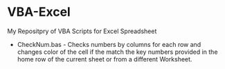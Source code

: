 # VBA-Excel
My Repositpry of VBA Scripts for Excel Spreadsheet

- CheckNum.bas - Checks numbers by columns for each row and changes color of the cell if the match the key numbers provided in the home row of the current sheet or from a different Worksheet.
